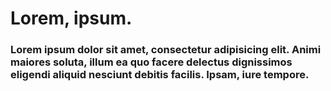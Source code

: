 # Lorem, ipsum.

### Lorem ipsum dolor sit amet, consectetur adipisicing elit. Animi maiores soluta, illum ea quo facere delectus dignissimos eligendi aliquid nesciunt debitis facilis. Ipsam, iure tempore.
